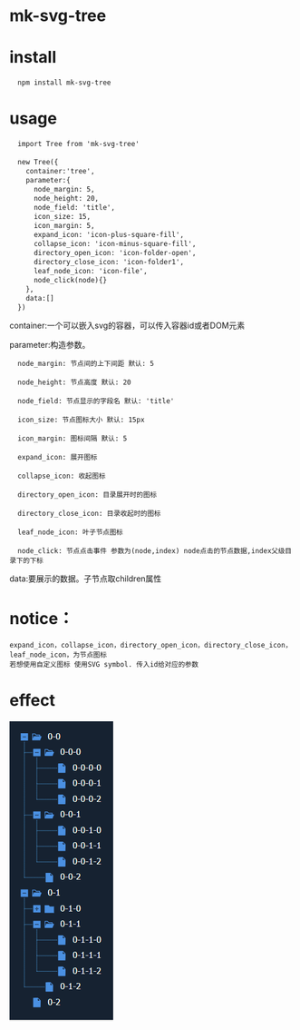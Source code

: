 # mk-svg-tree

# install

```
  npm install mk-svg-tree
```
# usage

```
  import Tree from 'mk-svg-tree'

  new Tree({
    container:'tree',
    parameter:{
      node_margin: 5,
      node_height: 20,
      node_field: 'title',
      icon_size: 15,
      icon_margin: 5,
      expand_icon: 'icon-plus-square-fill',
      collapse_icon: 'icon-minus-square-fill',
      directory_open_icon: 'icon-folder-open',
      directory_close_icon: 'icon-folder1',
      leaf_node_icon: 'icon-file',
      node_click(node){}
    },
    data:[]
  })
```
  container:一个可以嵌入svg的容器，可以传入容器id或者DOM元素  

  parameter:构造参数。  

      node_margin: 节点间的上下间距 默认: 5  

      node_height: 节点高度 默认: 20  

      node_field: 节点显示的字段名 默认: 'title'  

      icon_size: 节点图标大小 默认: 15px  

      icon_margin: 图标间隔 默认: 5  

      expand_icon: 展开图标  

      collapse_icon: 收起图标  

      directory_open_icon: 目录展开时的图标  

      directory_close_icon: 目录收起时的图标  

      leaf_node_icon: 叶子节点图标  

      node_click: 节点点击事件 参数为(node,index) node点击的节点数据,index父级目录下的下标  

  data:要展示的数据。子节点取children属性  

# notice：
    expand_icon，collapse_icon，directory_open_icon，directory_close_icon，leaf_node_icon，为节点图标  
    若想使用自定义图标 使用SVG symbol. 传入id给对应的参数
# effect
  ![1558723124949](./image/1558723124949.png)